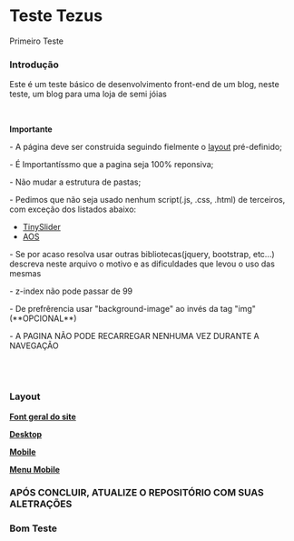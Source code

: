 # Teste Tezus
Primeiro Teste

<h3>Introdução</h3>
<p>Este é um teste básico de desenvolvimento front-end de um blog, neste teste, um blog para uma loja de semi jóias</p>
<br>
<p><b>Importante</b></p>
<p> - A página deve ser construida seguindo fielmente o <a href="#layout">layout</a>
    pré-definido;</p>
<p> - É Importantíssmo que a pagina seja 100% reponsiva;</p>
<p> - Não mudar a estrutura de pastas;</p>
<p> - Pedimos que não seja usado nenhum script(.js, .css, .html) de terceiros, com exceção dos listados abaixo:</p>
    <ul>
        <li><a target="_blank" href="https://github.com/ganlanyuan/tiny-slider">TinySlider</a></li>
        <li><a target="_blank" href="https://github.com/michalsnik/aos">AOS</a></li>
    </ul>
<p> - Se por acaso resolva usar outras bibliotecas(jquery, bootstrap, etc...) descreva neste arquivo o motivo e as dificuldades que levou o uso das mesmas</p>
<p> - z-index não pode passar de 99</p>
<p> - De prefrêrencia usar "background-image" ao invés da tag "img"  (**OPCIONAL**)</p>
<p> - A PAGINA NÃO PODE RECARREGAR NENHUMA VEZ DURANTE A NAVEGAÇÃO</p>
<br>
<br>

<h3>Layout</h3>

<p><a target="_blank" href="https://fonts.google.com/specimen/Sarabun?query=Sarabun"><b>Font geral do site</b></a></p>
<p><a target="_blank" href="https://xd.adobe.com/view/f1ad5c55-60cc-4979-5072-66253923c733-879c/screen/0031eacc-05c6-4107-8136-c0b376605d9e/blog"><b>Desktop</b></a></p>
<p><a target="_blank" href="https://xd.adobe.com/view/fe79263a-a92c-4134-4b61-abe44586f588-8848/screen/3fa12d19-bf1f-49f9-b0f8-b79787e4f392/blog"><b>Mobile</b></a></p>
<p><a target="_blank" href="https://xd.adobe.com/view/fe79263a-a92c-4134-4b61-abe44586f588-8848/screen/463c69a1-5e8f-44b0-91d9-03e2c9dc0994/menu-nivel-1"><b>Menu Mobile</b></a></p>


<h3>APÓS CONCLUIR, ATUALIZE O REPOSITÓRIO COM SUAS ALETRAÇÕES</h3>
<h3>Bom Teste</h3>
